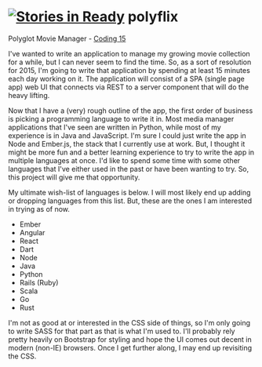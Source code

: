 [![Stories in Ready](https://badge.waffle.io/ryanbradynd05/polyflix.png?label=ready&title=Ready)](https://waffle.io/ryanbradynd05/polyflix)
polyflix
========

Polyglot Movie Manager  -  [Coding 15](http://coding15.com)

I've wanted to write an application to manage my growing movie collection for a while, but I can never seem to find the time. So, as a sort of resolution for 2015, I'm going to write that application by spending at least 15 minutes each day working on it. The application will consist of a SPA (single page app) web UI that connects via REST to a server component that will do the heavy lifting.

Now that I have a (very) rough outline of the app, the first order of business is picking a programming language to write it in. Most media manager applications that I've seen are written in Python, while most of my experience is in Java and JavaScript. I'm sure I could just write the app in Node and Ember.js, the stack that I currently use at work. But, I thought it might be more fun and a better learning experience to try to write the app in multiple languages at once. I'd like to spend some time with some other languages that I've either used in the past or have been wanting to try. So, this project will give me that opportunity.

My ultimate wish-list of languages is below. I will most likely end up adding or dropping languages from this list. But, these are the ones I am interested in trying as of now.

* Ember
* Angular
* React
* Dart
* Node
* Java
* Python
* Rails (Ruby)
* Scala
* Go
* Rust

I'm not as good at or interested in the CSS side of things, so I'm only going to write SASS for that part as that is what I'm used to. I'll probably rely pretty heavily on Bootstrap for styling and hope the UI comes out decent in modern (non-IE) browsers. Once I get further along, I may end up revisiting the CSS.

